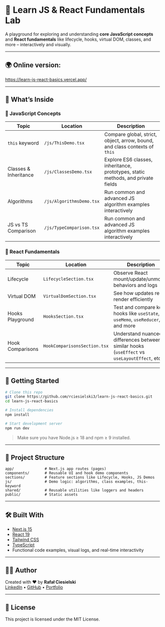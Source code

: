 # 🧪 Learn JS & React Fundamentals Lab

A playground for exploring and understanding **core JavaScript concepts** and **React fundamentals** like lifecycle, hooks, virtual DOM, classes, and more – interactively and visually.

---

## 🌍 Online version:

https://learn-js-react-basics.vercel.app/

---

## 🧠 What’s Inside

### 🔹 JavaScript Concepts

| Topic                 | Location                 | Description                                                                      |
| --------------------- | ------------------------ | -------------------------------------------------------------------------------- |
| `this` keyword        | `/js/ThisDemo.tsx`       | Compare global, strict, object, arrow, bound, and class contexts of `this`       |
| Classes & Inheritance | `/js/ClassesDemo.tsx`    | Explore ES6 classes, inheritance, prototypes, static methods, and private fields |
| Algorithms            | `/js/AlgorithmsDemo.tsx` | Run common and advanced JS algorithm examples interactively                      |
| JS vs TS Comparison   | `/js/TypeComparison.tsx` | Run common and advanced JS algorithm examples interactively                      |

### 🔸 React Fundamentals

| Topic            | Location                     | Description                                                                                   |
| ---------------- | ---------------------------- | --------------------------------------------------------------------------------------------- |
| Lifecycle        | `LifecycleSection.tsx`       | Observe React mount/update/unmount behaviors and logs                                         |
| Virtual DOM      | `VirtualDomSection.tsx`      | See how updates re-render efficiently                                                         |
| Hooks Playground | `HooksSection.tsx`           | Test and compare key hooks like `useState`, `useMemo`, `useReducer`, and more                 |
| Hook Comparisons | `HookComparisonsSection.tsx` | Understand nuanced differences between similar hooks (`useEffect` vs `useLayoutEffect`, etc.) |

---

## 🚀 Getting Started

```bash
# Clone this repo
git clone https://github.com/rciesielski3/learn-js-react-basics.git
cd learn-js-react-basics

# Install dependencies
npm install

# Start development server
npm run dev
```

> Make sure you have Node.js ≥ 18 and npm ≥ 9 installed.

---

## 📁 Project Structure

```
app/              # Next.js app routes (pages)
components/       # Reusable UI and hook demo components
sections/         # Feature sections like Lifecycle, Hooks, JS Demos
js/               # Demo logic: algorithms, class examples, this-keyword
shared/           # Reusable utilities like loggers and headers
public/           # Static assets
```

---

## 🛠️ Built With

- [Next.js 15](https://nextjs.org/)
- [React 19](https://react.dev/)
- [Tailwind CSS](https://tailwindcss.com/)
- [TypeScript](https://www.typescriptlang.org/)
- Functional code examples, visual logs, and real-time interactivity

---

## 🙋‍♂️ Author

Created with ❤️ by **Rafał Ciesielski**  
[LinkedIn](https://www.linkedin.com/in/rafa%C5%82-ciesielski-820309100/) • [GitHub](https://github.com/rciesielski3) • [Portfolio](https://rciesielski3.github.io/portfolio/)

---

## 📄 License

This project is licensed under the MIT License.
